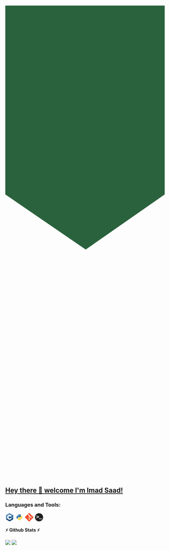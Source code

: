 
<a class="false" href="/blocs/51/coalitions/185"><div class="coalition-flag-mini">

<svg xmlns="http://www.w3.org/2000/svg" xmlns:xlink="http://www.w3.org/1999/xlink" version="1.1" id="banner" x="0px" y="0px" viewBox="0 0 68 104" style="enable-background:new 0 0 68 104; fill: #c6c6c6;fill: #2a623d" xml:space="preserve" class="coalition-flag--flag">
	<g id="banner-content">
		<g id="UI-Intranet-banner-content" transform="translate(-96.000000, -60.000000)">
			<g id="banner-content-g-1" transform="translate(96.000000, 60.000000)">
				<polygon id="banner-content-polygon-1" points="0,0 0,80.5 34.3,104 68,80.5 68,0"></polygon>
			</g>
		</g>
	</g>
</svg>

<!-- Created with Inkscape (http://www.inkscape.org/) --><svg xmlns:dc="http://purl.org/dc/elements/1.1/" xmlns:cc="http://creativecommons.org/ns#" xmlns:rdf="http://www.w3.org/1999/02/22-rdf-syntax-ns#" xmlns:svg="http://www.w3.org/2000/svg" xmlns="http://www.w3.org/2000/svg" xmlns:sodipodi="http://sodipodi.sourceforge.net/DTD/sodipodi-0.dtd" xmlns:inkscape="http://www.inkscape.org/namespaces/inkscape" width="210mm" height="297mm" viewBox="0 0 210 297" version="1.1" id="svg4444" inkscape:version="0.92.3 (2405546, 2018-03-11)" sodipodi:docname="drawing-13.svg" class="coalition-flag--icon" style="fill: #fff">
## Hey there 👋 welcome I'm [Imad Saad!](https://github.com/isaad18/)

### Languages and Tools:

<code><img height="27" src="https://raw.githubusercontent.com/github/explore/80688e429a7d4ef2fca1e82350fe8e3517d3494d/topics/cpp/cpp.png" alt="cpp"></code>
<code><img height="27" src="https://raw.githubusercontent.com/github/explore/80688e429a7d4ef2fca1e82350fe8e3517d3494d/topics/python/python.png" alt="python"></code>
<code><img height="27" src="https://raw.githubusercontent.com/devicons/devicon/master/icons/git/git-original.svg" alt="git"></code>
<code><img height="27" src="https://raw.githubusercontent.com/github/explore/80688e429a7d4ef2fca1e82350fe8e3517d3494d/topics/terminal/terminal.png" alt="terminal"></code>

<summary><b>⚡ Github Stats ⚡</b></summary>

<br>
<img height="180em" src="https://github-readme-stats.vercel.app/api?username=isaad18&show_icons=true&hide_border=true&&count_private=true&include_all_commits=true" />
  <img height="180em" src="https://github-readme-stats.vercel.app/api/top-langs/?username=isaad18&exclude_repo=KNN-Image-Classification&show_icons=true&hide_border=true&layout=compact&langs_count=10"/>
